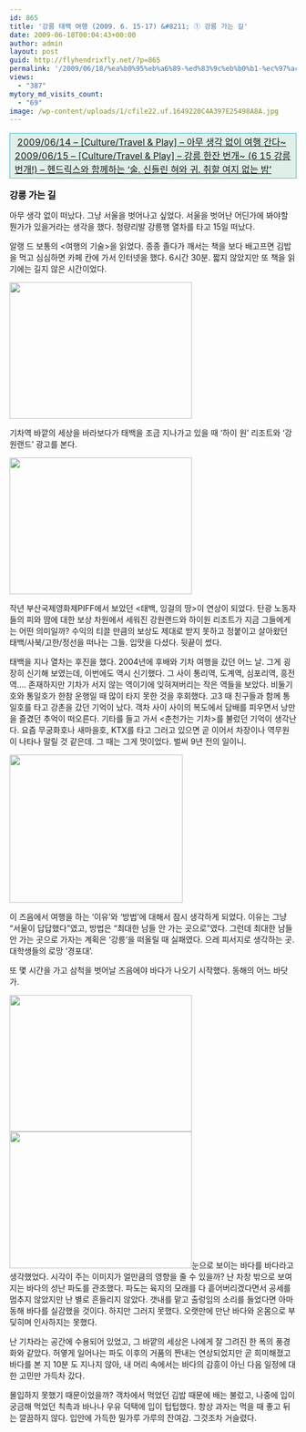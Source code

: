 ```yaml
---
id: 865
title: '강릉 태백 여행 (2009. 6. 15-17) &#8211; ① 강릉 가는 길'
date: 2009-06-18T00:04:43+00:00
author: admin
layout: post
guid: http://flyhendrixfly.net/?p=865
permalink: '/2009/06/18/%ea%b0%95%eb%a6%89-%ed%83%9c%eb%b0%b1-%ec%97%ac%ed%96%89-2009-6-15-17-%e2%91%a0-%ea%b0%95%eb%a6%89-%ea%b0%80%eb%8a%94-%ea%b8%b8/'
views:
  - "387"
mytory_md_visits_count:
  - "69"
image: /wp-content/uploads/1/cfile22.uf.1649220C4A397E25498A8A.jpg
---
```

<table style="border-collapse: collapse;" width="600" bgcolor="#e0f0e9" cellpadding="1" cellspacing="1">
  <tr>
    <td style="border: 1px solid rgb(73, 181, 213);" width="100%">
      &nbsp;<a href="http://flyinghendrix.tistory.com/322" target="_blank">2009/06/14 &#8211; [Culture/Travel & Play] &#8211; 아무 생각 없이 여행 간다~</a><br /> <a href="http://flyinghendrix.tistory.com/323" target="_blank">2009/06/15 &#8211; [Culture/Travel & Play] &#8211; 강릉 한잔 번개~ (6 15 강릉 번개!) &#8211; 헨드릭스와 함께하는 &#8216;술. 신들린 혀와 귀. 취할 여지 없는 밤&#8217;</a>
    </td>
  </tr>
</table>

<span style="font-weight: bold; color: rgb(0, 0, 0);"><span style="font-size: 12pt;">강릉 가는 길</span></span>

아무 생각 없이 떠났다. 그냥 서울을 벗어나고 싶었다. 서울을 벗어난 어딘가에 봐야할 뭔가가 있을거라는 생각을 했다. 청량리발 강릉행 열차를 타고 15일 떠났다.

알랭 드 보통의 <여행의 기술>을 읽었다. 종종 졸다가 깨서는 책을 보다 배고프면 김밥을 먹고 심심하면 카페 칸에 가서 인터넷을 했다. 6시간 30분. 짧지 않았지만 또 책을 읽기에는 길지 않은 시간이었다.

<img src="http://submania.dothome.co.kr/wp-content/uploads/1/cfile22.uf.1649220C4A397E25498A8A.jpg" class="aligncenter" width="320" height="240" alt="" filename="IMG_1644.jpg" filemime="image/jpeg" />
  
기차역 바깥의 세상을 바라보다가 태백을 조금 지나가고 있을 때 &#8216;하이 원&#8217; 리조트와 &#8216;강원랜드&#8217; 광고를 본다.

<img src="http://submania.dothome.co.kr/wp-content/uploads/1/cfile22.uf.114D680E4A397E5E33021B.jpg" class="aligncenter" width="320" height="240" alt="" filename="cfile22.uf.114D680E4A397E5E33021B.jpg" filemime="" />
  
작년 부산국제영화제PIFF에서 보았던 <태백, 잉걸의 땅>이 연상이 되었다. 탄광 노동자들의 피와 땀에 대한 보상 차원에서 세워진 강원랜드와 하이원 리조트가 지금 그들에게는 어떤 의미일까? 수익의 티끌 만큼의 보상도 제대로 받지 못하고 정붙이고 살아왔던 태백/사북/고한/정선을 떠나는 그들. 입맛을 다셨다. 뒷끝이 썼다.

태백을 지나 열차는 후진을 했다. 2004년에 후배와 기차 여행을 갔던 어느 날. 그게 굉장히 신기해 보였는데, 이번에도 역시 신기했다. 그 사이 통리역, 도계역, 심포리역, 흥전역&#8230;. 존재하지만 기차가 서지 않는 역이기에 잊혀져버리는 작은 역들을 보았다. 비둘기호와 통일호가 한참 운행일 때 많이 타지 못한 것을 후회했다. 고3 때 친구들과 함께 통일호를 타고 강촌을 갔던 기억이 났다. 객차 사이 사이의 복도에서 담배를 피우면서 낭만을 즐겼던 추억이 떠오른다. 기타를 들고 가서 <춘천가는 기차>를 불렀던 기억이 생각난다. 요즘 무궁화호나 새마을호, KTX를 타고 그러고 있으면 곧 이어서 차장이나 역무원이 나타나 말릴 것 같은데. 그 때는 그게 멋이었다. 벌써 9년 전의 일이니.

<img src="http://submania.dothome.co.kr/wp-content/uploads/1/cfile25.uf.18052E0B4A39818A42D02D.JPG" class="aligncenter" width="304" height="260" alt="" filename="IMG_1650.JPG" filemime="image/jpeg" />
  
이 즈음에서 여행을 하는 &#8216;이유&#8217;와 &#8216;방법&#8217;에 대해서 잠시 생각하게 되었다. 이유는 그냥 &#8220;서울이 답답했다&#8221;였고, 방법은 &#8220;최대한 남들 안 가는 곳으로&#8221;였다. 그런데 최대한 남들 안 가는 곳으로 가자는 계획은 &#8216;강릉&#8217;을 떠올릴 때 실패였다. 으레 피서지로 생각하는 곳. 대학생들의 로망 &#8216;경포대&#8217;.

또 몇 시간을 가고 삼척을 벗어날 즈음에야 바다가 나오기 시작했다. 동해의 어느 바닷가.

<img src="http://submania.dothome.co.kr/wp-content/uploads/1/cfile3.uf.14049E0B4A39825E3EA722.jpg" class="alignleft" width="320" height="240" alt="" filename="IMG_1664.jpg" filemime="image/jpeg" /><img src="http://submania.dothome.co.kr/wp-content/uploads/1/cfile2.uf.16049E0B4A39825F3FA189.jpg" class="alignleft" width="320" height="240" alt="" filename="IMG_1666.jpg" filemime="image/jpeg" />눈으로 보이는 바다를 바다라고 생각했었다. 시각이 주는 이미지가 얼만큼의 영향을 줄 수 있을까? 난 차창 밖으로 보여지는 바다의 성난 파도를 관조했다. 파도는 육지의 모래를 다 흩어버리겠다면서 공세를 멈추지 않았지만 난 별로 흔들리지 않았다. 갯내를 맡고 출렁임의 소리를 들었다면 아마 동해 바다를 실감했을 것이다. 하지만 그러지 못했다. 오랫만에 만난 바다와 온몸으로 부딪히며 인사하지는 못했다.

난 기차라는 공간에 수용되어 있었고, 그 바깥의 세상은 나에게 잘 그려진 한 폭의 풍경화와 같았다. 허옇게 일어나는 파도 이후의 거품의 짠내는 연상되었지만 곧 희미해졌고 바다를 본 지 10분 도 지나지 않아, 내 머리 속에서는 바다의 감흥이 아닌 다음 일정에 대한 고민만 가득차 갔다.

몰입하지 못했기 때문이었을까? 객차에서 먹었던 김밥 때문에 배는 불렀고, 나중에 입이 궁금해 먹었던 칙촉과 바나나 우유 덕택에 입이 텁텁했다. 항상 과자는 먹을 때 좋고 뒤는 깔끔하지 않다. 입안에 가득한 밀가루 가루의 잔여감. 그것조차 거슬렸다.
